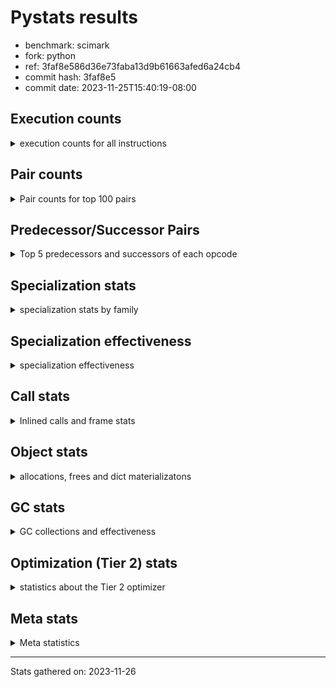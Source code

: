 
# Pystats results

- benchmark: scimark
- fork: python
- ref: 3faf8e586d36e73faba13d9b61663afed6a24cb4
- commit hash: 3faf8e5
- commit date: 2023-11-25T15:40:19-08:00

## Execution counts

<details>
<summary> execution counts for all instructions </summary>

|Name | Count | Self | Cumulative | Miss ratio | 
|---|---:|---:|---:|---:|
| LOAD_FAST | 855,564,320 | 19.4% | 19.4% |  |
| POP_JUMP_IF_FALSE | 325,267,860 | 7.4% | 26.8% |  |
| LOAD_ATTR_INSTANCE_VALUE | 303,372,020 | 6.9% | 33.7% |  |
| LOAD_FAST_LOAD_FAST | 270,397,020 | 6.1% | 39.8% |  |
| COMPARE_OP_INT | 212,252,720 | 4.8% | 44.6% |  |
| LOAD_CONST | 189,274,080 | 4.3% | 48.9% |  |
| RESUME_CHECK | 178,720,520 | 4.1% | 53.0% |  |
| RETURN_VALUE | 175,916,060 | 4.0% | 57.0% |  |
| LOAD_GLOBAL_BUILTIN | 172,962,960 | 3.9% | 60.9% |  |
| SWAP | 145,868,240 | 3.3% | 64.2% |  |
| COPY | 145,859,920 | 3.3% | 67.5% |  |
| BINARY_SUBSCR | 129,069,360 | 2.9% | 70.4% |  |
| BINARY_SUBSCR_GETITEM | 118,050,820 | 2.7% | 73.1% |  |
| JUMP_FORWARD | 94,194,080 | 2.1% | 75.2% |  |
| TO_BOOL_BOOL | 92,206,580 | 2.1% | 77.3% |  |
| CALL_ISINSTANCE | 80,450,280 | 1.8% | 79.2% |  |
| BINARY_SUBSCR_LIST_INT | 80,435,080 | 1.8% | 81.0% |  |
| BINARY_OP_ADD_INT | 74,440,440 | 1.7% | 82.7% |  |
| ENTER_EXECUTOR | 71,207,300 | 1.6% | 84.3% |  |
| BINARY_OP_MULTIPLY_FLOAT | 67,236,180 | 1.5% | 85.8% |  |
| STORE_FAST | 64,841,980 | 1.5% | 87.3% |  |
| STORE_SUBSCR | 56,379,540 | 1.3% | 88.6% |  |
| STORE_FAST_STORE_FAST | 52,148,800 | 1.2% | 89.8% |  |
| CALL_PY_EXACT_ARGS | 51,370,060 | 1.2% | 90.9% |  |
| LOAD_ATTR_METHOD_WITH_VALUES | 51,348,620 | 1.2% | 92.1% |  |
| UNPACK_SEQUENCE_TWO_TUPLE | 46,899,520 | 1.1% | 93.1% |  |
| BINARY_OP_MULTIPLY_INT | 46,504,780 | 1.1% | 94.2% |  |
| BINARY_OP_SUBTRACT_FLOAT | 39,652,160 | 0.9% | 95.1% |  |
| BUILD_TUPLE | 39,217,740 | 0.9% | 96.0% |  |
| BINARY_OP_ADD_FLOAT | 37,464,320 | 0.8% | 96.8% |  |
| BINARY_OP_SUBTRACT_INT | 29,943,460 | 0.7% | 97.5% |  |
| STORE_ATTR_INSTANCE_VALUE | 23,151,560 | 0.5% | 98.0% |  |
| LOAD_ATTR_NONDESCRIPTOR_WITH_VALUES | 15,873,980 | 0.4% | 98.4% | 0.1% |
| CALL_BUILTIN_CLASS | 12,053,000 | 0.3% | 98.7% |  |
| FOR_ITER_RANGE | 10,431,140 | 0.2% | 98.9% |  |
| RETURN_CONST | 8,523,520 | 0.2% | 99.1% |  |
| INTERPRETER_EXIT | 8,499,020 | 0.2% | 99.3% |  |
| POP_JUMP_IF_TRUE | 7,398,720 | 0.2% | 99.5% |  |
| COMPARE_OP_FLOAT | 6,811,380 | 0.2% | 99.6% |  |
| BINARY_OP | 5,330,260 | 0.1% | 99.7% |  |
| COMPARE_OP | 5,260,140 | 0.1% | 99.9% |  |
| BINARY_SUBSCR_TUPLE_INT | 1,599,960 | 0.0% | 99.9% |  |
| POP_TOP | 825,120 | 0.0% | 99.9% |  |
| JUMP_BACKWARD | 811,620 | 0.0% | 99.9% |  |
| FOR_ITER_GEN | 800,060 | 0.0% | 100.0% |  |
| YIELD_VALUE | 800,000 | 0.0% | 100.0% |  |
| CALL_BUILTIN_O | 420,740 | 0.0% | 100.0% |  |
| GET_ITER | 285,140 | 0.0% | 100.0% |  |
| LIST_APPEND | 108,940 | 0.0% | 100.0% |  |
| EXTENDED_ARG | 80,000 | 0.0% | 100.0% |  |
| LOAD_GLOBAL_MODULE | 48,720 | 0.0% | 100.0% |  |
| LOAD_ATTR_MODULE | 25,800 | 0.0% | 100.0% |  |
| CALL | 22,620 | 0.0% | 100.0% |  |
| PUSH_NULL | 18,720 | 0.0% | 100.0% |  |
| STORE_SUBSCR_LIST_INT | 15,180 | 0.0% | 100.0% |  |
| LOAD_GLOBAL | 3,960 | 0.0% | 100.0% |  |
| LOAD_ATTR | 3,920 | 0.0% | 100.0% |  |
| BUILD_LIST | 1,920 | 0.0% | 100.0% |  |
| FOR_ITER | 1,740 | 0.0% | 100.0% |  |
| STORE_ATTR | 1,440 | 0.0% | 100.0% |  |
| LOAD_DEREF | 1,200 | 0.0% | 100.0% |  |
| RESUME | 840 | 0.0% | 100.0% |  |
| CALL_FUNCTION_EX | 800 | 0.0% | 100.0% |  |
| STORE_SLICE | 480 | 0.0% | 100.0% |  |
| NOP | 400 | 0.0% | 100.0% |  |
| CALL_INTRINSIC_1 | 400 | 0.0% | 100.0% |  |
| COPY_FREE_VARS | 400 | 0.0% | 100.0% |  |
| LIST_EXTEND | 400 | 0.0% | 100.0% |  |
| STORE_FAST_LOAD_FAST | 400 | 0.0% | 100.0% |  |
| LOAD_FAST_AND_CLEAR | 240 | 0.0% | 100.0% |  |
| POP_JUMP_IF_NONE | 240 | 0.0% | 100.0% |  |
| TO_BOOL | 200 | 0.0% | 100.0% |  |
| EXIT_INIT_CHECK | 180 | 0.0% | 100.0% |  |
| CALL_ALLOC_AND_ENTER_INIT | 180 | 0.0% | 100.0% |  |
| UNPACK_SEQUENCE | 160 | 0.0% | 100.0% |  |
| BINARY_SLICE | 80 | 0.0% | 100.0% |  |
| END_FOR | 80 | 0.0% | 100.0% |  |
| RETURN_GENERATOR | 80 | 0.0% | 100.0% |  |


</details>

## Pair counts

<details>
<summary> Pair counts for top 100 pairs </summary>

|Pair | Count | Self | Cumulative | 
|---|---:|---:|---:|
| LOAD_FAST LOAD_ATTR_INSTANCE_VALUE | 237,758,120 | 5.4% | 5.4% |
| COMPARE_OP_INT POP_JUMP_IF_FALSE | 212,236,760 | 4.8% | 10.2% |
| POP_JUMP_IF_FALSE LOAD_FAST | 204,764,240 | 4.6% | 14.9% |
| LOAD_ATTR_INSTANCE_VALUE LOAD_FAST | 148,067,520 | 3.4% | 18.2% |
| BINARY_SUBSCR_GETITEM RESUME_CHECK | 118,050,820 | 2.7% | 20.9% |
| LOAD_CONST LOAD_FAST | 100,304,360 | 2.3% | 23.2% |
| LOAD_GLOBAL_BUILTIN LOAD_FAST | 92,341,100 | 2.1% | 25.3% |
| TO_BOOL_BOOL POP_JUMP_IF_FALSE | 92,206,580 | 2.1% | 27.4% |
| LOAD_FAST SWAP | 92,198,400 | 2.1% | 29.4% |
| POP_JUMP_IF_FALSE JUMP_FORWARD | 92,198,400 | 2.1% | 31.5% |
| SWAP COPY | 92,198,400 | 2.1% | 33.6% |
| COPY COMPARE_OP_INT | 92,198,320 | 2.1% | 35.7% |
| LOAD_ATTR_INSTANCE_VALUE COMPARE_OP_INT | 92,198,320 | 2.1% | 37.8% |
| RESUME_CHECK LOAD_GLOBAL_BUILTIN | 80,450,480 | 1.8% | 39.6% |
| LOAD_FAST LOAD_GLOBAL_BUILTIN | 80,450,240 | 1.8% | 41.5% |
| LOAD_GLOBAL_BUILTIN CALL_ISINSTANCE | 80,450,240 | 1.8% | 43.3% |
| CALL_ISINSTANCE TO_BOOL_BOOL | 80,450,240 | 1.8% | 45.1% |
| BINARY_SUBSCR_LIST_INT RETURN_VALUE | 79,635,100 | 1.8% | 46.9% |
| LOAD_FAST BINARY_SUBSCR_LIST_INT | 79,635,080 | 1.8% | 48.7% |
| RETURN_VALUE LOAD_FAST | 79,619,760 | 1.8% | 50.5% |
| LOAD_FAST_LOAD_FAST LOAD_ATTR_INSTANCE_VALUE | 65,613,220 | 1.5% | 52.0% |
| LOAD_FAST LOAD_CONST | 64,831,200 | 1.5% | 53.5% |
| BINARY_SUBSCR LOAD_FAST_LOAD_FAST | 57,787,520 | 1.3% | 54.8% |
| LOAD_FAST BINARY_SUBSCR | 52,955,960 | 1.2% | 56.0% |
| LOAD_FAST_LOAD_FAST BINARY_SUBSCR_GETITEM | 52,592,480 | 1.2% | 57.2% |
| CALL_PY_EXACT_ARGS RESUME_CHECK | 51,370,000 | 1.2% | 58.4% |
| RESUME_CHECK LOAD_FAST | 51,364,920 | 1.2% | 59.5% |
| LOAD_FAST LOAD_ATTR_METHOD_WITH_VALUES | 51,347,960 | 1.2% | 60.7% |
| JUMP_FORWARD LOAD_FAST_LOAD_FAST | 48,094,880 | 1.1% | 61.8% |
| UNPACK_SEQUENCE_TWO_TUPLE STORE_FAST_STORE_FAST | 46,899,520 | 1.1% | 62.9% |
| LOAD_FAST BINARY_OP_ADD_INT | 46,393,460 | 1.1% | 63.9% |
| LOAD_FAST_LOAD_FAST CALL_PY_EXACT_ARGS | 46,111,440 | 1.0% | 64.9% |
| RESUME_CHECK LOAD_CONST | 46,103,620 | 1.0% | 66.0% |
| JUMP_FORWARD LOAD_CONST | 46,099,200 | 1.0% | 67.0% |
| BINARY_OP_ADD_INT RETURN_VALUE | 46,099,180 | 1.0% | 68.1% |
| BINARY_OP_MULTIPLY_INT LOAD_FAST | 46,099,180 | 1.0% | 69.1% |
| LOAD_ATTR_INSTANCE_VALUE BINARY_OP_MULTIPLY_INT | 46,099,160 | 1.0% | 70.2% |
| LOAD_ATTR_METHOD_WITH_VALUES LOAD_FAST_LOAD_FAST | 46,099,160 | 1.0% | 71.2% |
| LOAD_FAST UNPACK_SEQUENCE_TWO_TUPLE | 46,099,120 | 1.0% | 72.3% |
| STORE_FAST_STORE_FAST LOAD_FAST | 39,216,000 | 0.9% | 73.2% |
| STORE_FAST LOAD_FAST_LOAD_FAST | 39,001,980 | 0.9% | 74.0% |
| BINARY_SUBSCR RETURN_VALUE | 38,416,020 | 0.9% | 74.9% |
| RETURN_VALUE BINARY_SUBSCR | 38,416,000 | 0.9% | 75.8% |
| STORE_SUBSCR ENTER_EXECUTOR | 35,789,800 | 0.8% | 76.6% |
| ENTER_EXECUTOR BINARY_SUBSCR_GETITEM | 34,724,420 | 0.8% | 77.4% |
| LOAD_FAST BUILD_TUPLE | 31,532,800 | 0.7% | 78.1% |
| BUILD_TUPLE BINARY_SUBSCR_GETITEM | 30,733,620 | 0.7% | 78.8% |
| LOAD_CONST BINARY_OP_SUBTRACT_INT | 28,862,740 | 0.7% | 79.5% |
| COPY BINARY_SUBSCR | 26,830,760 | 0.6% | 80.1% |
| COPY COPY | 26,830,760 | 0.6% | 80.7% |
| SWAP STORE_SUBSCR | 26,830,760 | 0.6% | 81.3% |
| SWAP SWAP | 26,830,760 | 0.6% | 81.9% |
| LOAD_FAST COPY | 26,664,000 | 0.6% | 82.5% |
| BINARY_OP_MULTIPLY_FLOAT BINARY_OP_SUBTRACT_FLOAT | 26,557,160 | 0.6% | 83.1% |
| BINARY_SUBSCR BINARY_OP_MULTIPLY_FLOAT | 26,268,940 | 0.6% | 83.7% |
| BINARY_OP_SUBTRACT_FLOAT SWAP | 26,267,980 | 0.6% | 84.3% |
| LOAD_FAST_LOAD_FAST LOAD_FAST | 25,360,740 | 0.6% | 84.9% |
| POP_JUMP_IF_FALSE LOAD_FAST_LOAD_FAST | 24,079,740 | 0.5% | 85.4% |
| LOAD_FAST_LOAD_FAST STORE_ATTR_INSTANCE_VALUE | 23,149,840 | 0.5% | 85.9% |
| STORE_ATTR_INSTANCE_VALUE LOAD_FAST | 23,149,720 | 0.5% | 86.5% |
| BINARY_OP_ADD_FLOAT LOAD_FAST_LOAD_FAST | 23,125,800 | 0.5% | 87.0% |
| RETURN_VALUE BINARY_OP_ADD_FLOAT | 23,049,480 | 0.5% | 87.5% |
| LOAD_CONST COMPARE_OP_INT | 22,421,740 | 0.5% | 88.0% |
| BINARY_OP_SUBTRACT_INT STORE_FAST | 22,242,280 | 0.5% | 88.5% |
| LOAD_CONST BINARY_OP_ADD_INT | 21,101,340 | 0.5% | 89.0% |
| LOAD_FAST_LOAD_FAST LOAD_CONST | 15,714,140 | 0.4% | 89.4% |
| ENTER_EXECUTOR POP_JUMP_IF_FALSE | 15,558,800 | 0.4% | 89.7% |
| BINARY_OP_MULTIPLY_FLOAT BINARY_OP_ADD_FLOAT | 14,244,280 | 0.3% | 90.0% |
| LOAD_FAST_LOAD_FAST BINARY_OP_MULTIPLY_FLOAT | 12,975,200 | 0.3% | 90.3% |
| BINARY_OP_ADD_INT STORE_FAST | 12,312,480 | 0.3% | 90.6% |
| LOAD_FAST STORE_SUBSCR | 12,308,340 | 0.3% | 90.9% |
| STORE_FAST ENTER_EXECUTOR | 12,251,900 | 0.3% | 91.2% |
| LOAD_FAST CALL_BUILTIN_CLASS | 11,969,580 | 0.3% | 91.4% |
| CALL_BUILTIN_CLASS BINARY_OP_MULTIPLY_FLOAT | 11,764,520 | 0.3% | 91.7% |
| LOAD_FAST LOAD_ATTR_NONDESCRIPTOR_WITH_VALUES | 11,760,440 | 0.3% | 92.0% |
| BINARY_OP_MULTIPLY_FLOAT RETURN_VALUE | 11,756,360 | 0.3% | 92.2% |
| LOAD_ATTR_INSTANCE_VALUE TO_BOOL_BOOL | 11,756,240 | 0.3% | 92.5% |
| LOAD_ATTR_NONDESCRIPTOR_WITH_VALUES LOAD_GLOBAL_BUILTIN | 11,756,240 | 0.3% | 92.8% |
| STORE_FAST LOAD_FAST | 11,224,940 | 0.3% | 93.0% |
| STORE_SUBSCR LOAD_FAST | 11,016,300 | 0.2% | 93.3% |
| RETURN_VALUE STORE_FAST | 10,871,780 | 0.2% | 93.5% |
| LOAD_FAST_LOAD_FAST BINARY_SUBSCR | 10,664,860 | 0.2% | 93.8% |
| ENTER_EXECUTOR FOR_ITER_RANGE | 10,137,100 | 0.2% | 94.0% |
| ENTER_EXECUTOR ENTER_EXECUTOR | 9,389,920 | 0.2% | 94.2% |
| FOR_ITER_RANGE ENTER_EXECUTOR | 8,673,680 | 0.2% | 94.4% |
| CACHE RESUME_CHECK | 8,498,820 | 0.2% | 94.6% |
| RETURN_CONST INTERPRETER_EXIT | 8,498,700 | 0.2% | 94.8% |
| RETURN_VALUE LOAD_FAST_LOAD_FAST | 8,490,760 | 0.2% | 95.0% |
| STORE_SUBSCR RETURN_CONST | 8,483,220 | 0.2% | 95.2% |
| BUILD_TUPLE STORE_SUBSCR | 8,483,200 | 0.2% | 95.4% |
| BINARY_OP_SUBTRACT_FLOAT LOAD_FAST_LOAD_FAST | 7,917,780 | 0.2% | 95.5% |
| LOAD_FAST BINARY_OP_SUBTRACT_FLOAT | 7,845,640 | 0.2% | 95.7% |
| BINARY_OP_ADD_INT LOAD_FAST | 7,787,740 | 0.2% | 95.9% |
| BINARY_OP_MULTIPLY_FLOAT LOAD_CONST | 7,691,480 | 0.2% | 96.1% |
| STORE_FAST_STORE_FAST LOAD_FAST_LOAD_FAST | 7,683,600 | 0.2% | 96.2% |
| RETURN_VALUE STORE_SUBSCR | 7,683,200 | 0.2% | 96.4% |
| BINARY_OP_ADD_INT BUILD_TUPLE | 7,683,180 | 0.2% | 96.6% |
| BINARY_OP_SUBTRACT_INT LOAD_FAST | 7,683,180 | 0.2% | 96.8% |
| RETURN_VALUE BINARY_OP_MULTIPLY_FLOAT | 7,683,160 | 0.2% | 96.9% |
| BINARY_OP_ADD_FLOAT BINARY_OP_MULTIPLY_FLOAT | 7,683,160 | 0.2% | 97.1% |


</details>

## Predecessor/Successor Pairs

<details>
<summary> Top 5 predecessors and successors of each opcode </summary>

### BINARY_SLICE

<details>
<summary> Successors and predecessors for BINARY_SLICE </summary>

|Predecessors | Count | Percentage | 
|---|---:|---:|
| LOAD_CONST | 80 | 100.0% |

|Successors | Count | Percentage | 
|---|---:|---:|
| LOAD_FAST | 80 | 100.0% |


</details>

### STORE_SLICE

<details>
<summary> Successors and predecessors for STORE_SLICE </summary>

|Predecessors | Count | Percentage | 
|---|---:|---:|
| LOAD_CONST | 480 | 100.0% |

|Successors | Count | Percentage | 
|---|---:|---:|
| JUMP_BACKWARD | 340 | 70.8% |
| LOAD_FAST | 80 | 16.7% |
| ENTER_EXECUTOR | 60 | 12.5% |


</details>

### CACHE

<details>
<summary> Successors and predecessors for CACHE </summary>

|Successors | Count | Percentage | 
|---|---:|---:|
| RESUME_CHECK | 8,498,820 | 100.0% |
| RESUME | 180 | 0.0% |
| POP_TOP | 20 | 0.0% |


</details>

### BINARY_SUBSCR

<details>
<summary> Successors and predecessors for BINARY_SUBSCR </summary>

|Predecessors | Count | Percentage | 
|---|---:|---:|
| LOAD_FAST | 52,955,960 | 41.0% |
| RETURN_VALUE | 38,416,000 | 29.8% |
| COPY | 26,830,760 | 20.8% |
| LOAD_FAST_LOAD_FAST | 10,664,860 | 8.3% |
| BINARY_OP_ADD_INT | 163,640 | 0.1% |

|Successors | Count | Percentage | 
|---|---:|---:|
| LOAD_FAST_LOAD_FAST | 57,787,520 | 44.8% |
| RETURN_VALUE | 38,416,020 | 29.8% |
| BINARY_OP_MULTIPLY_FLOAT | 26,268,940 | 20.4% |
| BINARY_OP_SUBTRACT_FLOAT | 5,249,000 | 4.1% |
| LOAD_FAST | 725,380 | 0.6% |


</details>

### EXIT_INIT_CHECK

<details>
<summary> Successors and predecessors for EXIT_INIT_CHECK </summary>

|Predecessors | Count | Percentage | 
|---|---:|---:|
| RETURN_CONST | 180 | 100.0% |

|Successors | Count | Percentage | 
|---|---:|---:|
| RETURN_VALUE | 180 | 100.0% |


</details>

### GET_ITER

<details>
<summary> Successors and predecessors for GET_ITER </summary>

|Predecessors | Count | Percentage | 
|---|---:|---:|
| CALL_BUILTIN_CLASS | 284,060 | 99.6% |
| CALL | 600 | 0.2% |
| LOAD_FAST | 400 | 0.1% |
| RETURN_GENERATOR | 80 | 0.0% |

|Successors | Count | Percentage | 
|---|---:|---:|
| FOR_ITER_RANGE | 284,140 | 99.6% |
| FOR_ITER | 700 | 0.2% |
| LOAD_FAST_AND_CLEAR | 240 | 0.1% |
| FOR_ITER_GEN | 60 | 0.0% |


</details>

### INTERPRETER_EXIT

<details>
<summary> Successors and predecessors for INTERPRETER_EXIT </summary>

|Predecessors | Count | Percentage | 
|---|---:|---:|
| RETURN_CONST | 8,498,700 | 100.0% |
| RETURN_VALUE | 300 | 0.0% |
| YIELD_VALUE | 20 | 0.0% |


</details>

### NOP

<details>
<summary> Successors and predecessors for NOP </summary>

|Predecessors | Count | Percentage | 
|---|---:|---:|
| POP_TOP | 400 | 100.0% |

|Successors | Count | Percentage | 
|---|---:|---:|
| LOAD_DEREF | 400 | 100.0% |


</details>

### POP_TOP

<details>
<summary> Successors and predecessors for POP_TOP </summary>

|Predecessors | Count | Percentage | 
|---|---:|---:|
| RESUME_CHECK | 799,980 | 97.0% |
| RETURN_CONST | 24,560 | 3.0% |
| CALL | 400 | 0.0% |
| RETURN_VALUE | 80 | 0.0% |
| FOR_ITER_GEN | 60 | 0.0% |

|Successors | Count | Percentage | 
|---|---:|---:|
| ENTER_EXECUTOR | 803,320 | 97.4% |
| LOAD_CONST | 12,240 | 1.5% |
| RETURN_CONST | 4,080 | 0.5% |
| LOAD_GLOBAL_MODULE | 4,000 | 0.5% |
| JUMP_BACKWARD | 920 | 0.1% |


</details>

### PUSH_NULL

<details>
<summary> Successors and predecessors for PUSH_NULL </summary>

|Predecessors | Count | Percentage | 
|---|---:|---:|
| LOAD_ATTR_MODULE | 17,500 | 93.5% |
| LOAD_DEREF | 800 | 4.3% |
| LOAD_ATTR | 340 | 1.8% |
| LOAD_FAST | 80 | 0.4% |

|Successors | Count | Percentage | 
|---|---:|---:|
| LOAD_FAST | 17,440 | 93.2% |
| CALL | 1,200 | 6.4% |
| LOAD_FAST_LOAD_FAST | 80 | 0.4% |


</details>

### RETURN_VALUE

<details>
<summary> Successors and predecessors for RETURN_VALUE </summary>

|Predecessors | Count | Percentage | 
|---|---:|---:|
| BINARY_SUBSCR_LIST_INT | 79,635,100 | 45.3% |
| BINARY_OP_ADD_INT | 46,099,180 | 26.2% |
| BINARY_SUBSCR | 38,416,020 | 21.8% |
| BINARY_OP_MULTIPLY_FLOAT | 11,756,360 | 6.7% |
| LOAD_FAST | 8,160 | 0.0% |

|Successors | Count | Percentage | 
|---|---:|---:|
| LOAD_FAST | 79,619,760 | 45.3% |
| BINARY_SUBSCR | 38,416,000 | 21.8% |
| BINARY_OP_ADD_FLOAT | 23,049,480 | 13.1% |
| STORE_FAST | 10,871,780 | 6.2% |
| LOAD_FAST_LOAD_FAST | 8,490,760 | 4.8% |


</details>

### STORE_SUBSCR

<details>
<summary> Successors and predecessors for STORE_SUBSCR </summary>

|Predecessors | Count | Percentage | 
|---|---:|---:|
| SWAP | 26,830,760 | 47.6% |
| LOAD_FAST | 12,308,340 | 21.8% |
| BUILD_TUPLE | 8,483,200 | 15.0% |
| RETURN_VALUE | 7,683,200 | 13.6% |
| BINARY_SUBSCR_TUPLE_INT | 799,980 | 1.4% |

|Successors | Count | Percentage | 
|---|---:|---:|
| ENTER_EXECUTOR | 35,789,800 | 63.5% |
| LOAD_FAST | 11,016,300 | 19.5% |
| RETURN_CONST | 8,483,220 | 15.0% |
| JUMP_BACKWARD | 803,740 | 1.4% |
| LOAD_FAST_LOAD_FAST | 268,140 | 0.5% |


</details>

### TO_BOOL

<details>
<summary> Successors and predecessors for TO_BOOL </summary>

|Predecessors | Count | Percentage | 
|---|---:|---:|
| LOAD_ATTR | 60 | 30.0% |
| LOAD_ATTR_INSTANCE_VALUE | 60 | 30.0% |
| CALL | 40 | 20.0% |
| CALL_ISINSTANCE | 40 | 20.0% |

|Successors | Count | Percentage | 
|---|---:|---:|
| POP_JUMP_IF_FALSE | 100 | 50.0% |
| TO_BOOL_BOOL | 100 | 50.0% |


</details>

### BINARY_OP

<details>
<summary> Successors and predecessors for BINARY_OP </summary>

|Predecessors | Count | Percentage | 
|---|---:|---:|
| LOAD_ATTR_NONDESCRIPTOR_WITH_VALUES | 4,109,460 | 77.1% |
| LOAD_CONST | 1,136,360 | 21.3% |
| LOAD_FAST | 38,200 | 0.7% |
| BINARY_OP | 15,400 | 0.3% |
| LOAD_FAST_LOAD_FAST | 9,200 | 0.2% |

|Successors | Count | Percentage | 
|---|---:|---:|
| STORE_FAST | 5,253,560 | 98.6% |
| LIST_APPEND | 16,000 | 0.3% |
| BINARY_OP | 15,400 | 0.3% |
| BINARY_OP_ADD_FLOAT | 8,280 | 0.2% |
| CALL_BUILTIN_O | 8,280 | 0.2% |


</details>

### BUILD_LIST

<details>
<summary> Successors and predecessors for BUILD_LIST </summary>

|Predecessors | Count | Percentage | 
|---|---:|---:|
| LOAD_CONST | 1,280 | 66.7% |
| LOAD_FAST | 400 | 20.8% |
| SWAP | 240 | 12.5% |

|Successors | Count | Percentage | 
|---|---:|---:|
| CALL | 1,280 | 66.7% |
| LOAD_DEREF | 400 | 20.8% |
| SWAP | 240 | 12.5% |


</details>

### CALL

<details>
<summary> Successors and predecessors for CALL </summary>

|Predecessors | Count | Percentage | 
|---|---:|---:|
| ENTER_EXECUTOR | 15,520 | 68.6% |
| LOAD_FAST | 1,680 | 7.4% |
| BUILD_LIST | 1,280 | 5.7% |
| PUSH_NULL | 1,200 | 5.3% |
| CALL | 900 | 4.0% |

|Successors | Count | Percentage | 
|---|---:|---:|
| LOAD_FAST | 16,900 | 74.7% |
| STORE_FAST | 1,240 | 5.5% |
| CALL | 900 | 4.0% |
| CALL_BUILTIN_CLASS | 740 | 3.3% |
| GET_ITER | 600 | 2.7% |


</details>

### CALL_FUNCTION_EX

<details>
<summary> Successors and predecessors for CALL_FUNCTION_EX </summary>

|Predecessors | Count | Percentage | 
|---|---:|---:|
| CALL_INTRINSIC_1 | 400 | 50.0% |
| LOAD_FAST | 400 | 50.0% |

|Successors | Count | Percentage | 
|---|---:|---:|
| COPY_FREE_VARS | 400 | 50.0% |
| RESUME_CHECK | 300 | 37.5% |
| RESUME | 100 | 12.5% |


</details>

### CALL_INTRINSIC_1

<details>
<summary> Successors and predecessors for CALL_INTRINSIC_1 </summary>

|Predecessors | Count | Percentage | 
|---|---:|---:|
| LIST_EXTEND | 400 | 100.0% |

|Successors | Count | Percentage | 
|---|---:|---:|
| CALL_FUNCTION_EX | 400 | 100.0% |


</details>

### COMPARE_OP

<details>
<summary> Successors and predecessors for COMPARE_OP </summary>

|Predecessors | Count | Percentage | 
|---|---:|---:|
| LOAD_CONST | 5,257,640 | 100.0% |
| COMPARE_OP | 1,860 | 0.0% |
| LOAD_FAST_LOAD_FAST | 360 | 0.0% |
| BINARY_OP | 80 | 0.0% |
| COPY | 80 | 0.0% |

|Successors | Count | Percentage | 
|---|---:|---:|
| POP_JUMP_IF_FALSE | 5,257,620 | 100.0% |
| COMPARE_OP | 1,860 | 0.0% |
| COMPARE_OP_INT | 540 | 0.0% |
| POP_JUMP_IF_TRUE | 60 | 0.0% |
| COMPARE_OP_FLOAT | 40 | 0.0% |


</details>

### COPY

<details>
<summary> Successors and predecessors for COPY </summary>

|Predecessors | Count | Percentage | 
|---|---:|---:|
| SWAP | 92,198,400 | 63.2% |
| COPY | 26,830,760 | 18.4% |
| LOAD_FAST | 26,664,000 | 18.3% |
| LOAD_FAST_LOAD_FAST | 85,540 | 0.1% |
| BINARY_OP_ADD_INT | 81,180 | 0.1% |

|Successors | Count | Percentage | 
|---|---:|---:|
| COMPARE_OP_INT | 92,198,320 | 63.2% |
| BINARY_SUBSCR | 26,830,760 | 18.4% |
| COPY | 26,830,760 | 18.4% |
| COMPARE_OP | 80 | 0.0% |


</details>

### COPY_FREE_VARS

<details>
<summary> Successors and predecessors for COPY_FREE_VARS </summary>

|Predecessors | Count | Percentage | 
|---|---:|---:|
| CALL_FUNCTION_EX | 400 | 100.0% |

|Successors | Count | Percentage | 
|---|---:|---:|
| RESUME_CHECK | 300 | 75.0% |
| RESUME | 100 | 25.0% |


</details>

### ENTER_EXECUTOR

<details>
<summary> Successors and predecessors for ENTER_EXECUTOR </summary>

|Predecessors | Count | Percentage | 
|---|---:|---:|
| STORE_SUBSCR | 35,789,800 | 50.3% |
| STORE_FAST | 12,251,900 | 17.2% |
| ENTER_EXECUTOR | 9,389,920 | 13.2% |
| FOR_ITER_RANGE | 8,673,680 | 12.2% |
| POP_JUMP_IF_TRUE | 2,073,880 | 2.9% |

|Successors | Count | Percentage | 
|---|---:|---:|
| BINARY_SUBSCR_GETITEM | 34,724,420 | 48.8% |
| POP_JUMP_IF_FALSE | 15,558,800 | 21.9% |
| FOR_ITER_RANGE | 10,137,100 | 14.2% |
| ENTER_EXECUTOR | 9,389,920 | 13.2% |
| YIELD_VALUE | 799,280 | 1.1% |


</details>

### EXTENDED_ARG

<details>
<summary> Successors and predecessors for EXTENDED_ARG </summary>

|Predecessors | Count | Percentage | 
|---|---:|---:|
| POP_JUMP_IF_FALSE | 72,000 | 90.0% |
| COMPARE_OP_INT | 7,980 | 10.0% |
| COMPARE_OP | 20 | 0.0% |

|Successors | Count | Percentage | 
|---|---:|---:|
| ENTER_EXECUTOR | 71,660 | 89.6% |
| POP_JUMP_IF_FALSE | 8,000 | 10.0% |
| JUMP_BACKWARD | 340 | 0.4% |


</details>

### FOR_ITER

<details>
<summary> Successors and predecessors for FOR_ITER </summary>

|Predecessors | Count | Percentage | 
|---|---:|---:|
| JUMP_BACKWARD | 940 | 54.0% |
| GET_ITER | 700 | 40.2% |
| FOR_ITER | 60 | 3.4% |
| SWAP | 40 | 2.3% |

|Successors | Count | Percentage | 
|---|---:|---:|
| FOR_ITER_RANGE | 620 | 35.6% |
| STORE_FAST | 580 | 33.3% |
| UNPACK_SEQUENCE_TWO_TUPLE | 360 | 20.7% |
| FOR_ITER | 60 | 3.4% |
| UNPACK_SEQUENCE | 60 | 3.4% |


</details>

### JUMP_BACKWARD

<details>
<summary> Successors and predecessors for JUMP_BACKWARD </summary>

|Predecessors | Count | Percentage | 
|---|---:|---:|
| STORE_SUBSCR | 803,740 | 99.0% |
| FOR_ITER_RANGE | 2,800 | 0.3% |
| STORE_FAST | 1,360 | 0.2% |
| POP_TOP | 920 | 0.1% |
| POP_JUMP_IF_TRUE | 760 | 0.1% |

|Successors | Count | Percentage | 
|---|---:|---:|
| FOR_ITER_GEN | 799,980 | 98.6% |
| FOR_ITER_RANGE | 9,080 | 1.1% |
| FOR_ITER | 940 | 0.1% |
| ENTER_EXECUTOR | 660 | 0.1% |
| LOAD_CONST | 320 | 0.0% |


</details>

### JUMP_FORWARD

<details>
<summary> Successors and predecessors for JUMP_FORWARD </summary>

|Predecessors | Count | Percentage | 
|---|---:|---:|
| POP_JUMP_IF_FALSE | 92,198,400 | 97.9% |
| STORE_FAST | 1,995,680 | 2.1% |

|Successors | Count | Percentage | 
|---|---:|---:|
| LOAD_FAST_LOAD_FAST | 48,094,880 | 51.1% |
| LOAD_CONST | 46,099,200 | 48.9% |


</details>

### LIST_APPEND

<details>
<summary> Successors and predecessors for LIST_APPEND </summary>

|Predecessors | Count | Percentage | 
|---|---:|---:|
| RETURN_VALUE | 92,940 | 85.3% |
| BINARY_OP | 16,000 | 14.7% |

|Successors | Count | Percentage | 
|---|---:|---:|
| ENTER_EXECUTOR | 108,260 | 99.4% |
| JUMP_BACKWARD | 680 | 0.6% |


</details>

### LIST_EXTEND

<details>
<summary> Successors and predecessors for LIST_EXTEND </summary>

|Predecessors | Count | Percentage | 
|---|---:|---:|
| LOAD_DEREF | 400 | 100.0% |

|Successors | Count | Percentage | 
|---|---:|---:|
| CALL_INTRINSIC_1 | 400 | 100.0% |


</details>

### LOAD_ATTR

<details>
<summary> Successors and predecessors for LOAD_ATTR </summary>

|Predecessors | Count | Percentage | 
|---|---:|---:|
| LOAD_FAST | 2,000 | 51.0% |
| LOAD_FAST_LOAD_FAST | 1,120 | 28.6% |
| LOAD_GLOBAL | 360 | 9.2% |
| LOAD_GLOBAL_MODULE | 360 | 9.2% |
| STORE_FAST_LOAD_FAST | 40 | 1.0% |

|Successors | Count | Percentage | 
|---|---:|---:|
| LOAD_ATTR_INSTANCE_VALUE | 680 | 17.3% |
| LOAD_ATTR_NONDESCRIPTOR_WITH_VALUES | 660 | 16.8% |
| LOAD_FAST | 540 | 13.8% |
| BINARY_OP | 460 | 11.7% |
| LOAD_ATTR_MODULE | 360 | 9.2% |


</details>

### LOAD_CONST

<details>
<summary> Successors and predecessors for LOAD_CONST </summary>

|Predecessors | Count | Percentage | 
|---|---:|---:|
| LOAD_FAST | 64,831,200 | 34.3% |
| RESUME_CHECK | 46,103,620 | 24.4% |
| JUMP_FORWARD | 46,099,200 | 24.4% |
| LOAD_FAST_LOAD_FAST | 15,714,140 | 8.3% |
| BINARY_OP_MULTIPLY_FLOAT | 7,691,480 | 4.1% |

|Successors | Count | Percentage | 
|---|---:|---:|
| LOAD_FAST | 100,304,360 | 53.0% |
| BINARY_OP_SUBTRACT_INT | 28,862,740 | 15.2% |
| COMPARE_OP_INT | 22,421,740 | 11.8% |
| BINARY_OP_ADD_INT | 21,101,340 | 11.1% |
| COMPARE_OP_FLOAT | 6,415,380 | 3.4% |


</details>

### LOAD_DEREF

<details>
<summary> Successors and predecessors for LOAD_DEREF </summary>

|Predecessors | Count | Percentage | 
|---|---:|---:|
| NOP | 400 | 33.3% |
| BUILD_LIST | 400 | 33.3% |
| RESUME_CHECK | 300 | 25.0% |
| RESUME | 100 | 8.3% |

|Successors | Count | Percentage | 
|---|---:|---:|
| PUSH_NULL | 800 | 66.7% |
| LIST_EXTEND | 400 | 33.3% |


</details>

### LOAD_FAST

<details>
<summary> Successors and predecessors for LOAD_FAST </summary>

|Predecessors | Count | Percentage | 
|---|---:|---:|
| POP_JUMP_IF_FALSE | 204,764,240 | 23.9% |
| LOAD_ATTR_INSTANCE_VALUE | 148,067,520 | 17.3% |
| LOAD_CONST | 100,304,360 | 11.7% |
| LOAD_GLOBAL_BUILTIN | 92,341,100 | 10.8% |
| RETURN_VALUE | 79,619,760 | 9.3% |

|Successors | Count | Percentage | 
|---|---:|---:|
| LOAD_ATTR_INSTANCE_VALUE | 237,758,120 | 27.8% |
| SWAP | 92,198,400 | 10.8% |
| LOAD_GLOBAL_BUILTIN | 80,450,240 | 9.4% |
| BINARY_SUBSCR_LIST_INT | 79,635,080 | 9.3% |
| LOAD_CONST | 64,831,200 | 7.6% |


</details>

### LOAD_FAST_AND_CLEAR

<details>
<summary> Successors and predecessors for LOAD_FAST_AND_CLEAR </summary>

|Predecessors | Count | Percentage | 
|---|---:|---:|
| GET_ITER | 240 | 100.0% |

|Successors | Count | Percentage | 
|---|---:|---:|
| SWAP | 240 | 100.0% |


</details>

### LOAD_FAST_LOAD_FAST

<details>
<summary> Successors and predecessors for LOAD_FAST_LOAD_FAST </summary>

|Predecessors | Count | Percentage | 
|---|---:|---:|
| BINARY_SUBSCR | 57,787,520 | 21.4% |
| JUMP_FORWARD | 48,094,880 | 17.8% |
| LOAD_ATTR_METHOD_WITH_VALUES | 46,099,160 | 17.0% |
| STORE_FAST | 39,001,980 | 14.4% |
| POP_JUMP_IF_FALSE | 24,079,740 | 8.9% |

|Successors | Count | Percentage | 
|---|---:|---:|
| LOAD_ATTR_INSTANCE_VALUE | 65,613,220 | 24.3% |
| BINARY_SUBSCR_GETITEM | 52,592,480 | 19.5% |
| CALL_PY_EXACT_ARGS | 46,111,440 | 17.1% |
| LOAD_FAST | 25,360,740 | 9.4% |
| STORE_ATTR_INSTANCE_VALUE | 23,149,840 | 8.6% |


</details>

### LOAD_GLOBAL

<details>
<summary> Successors and predecessors for LOAD_GLOBAL </summary>

|Predecessors | Count | Percentage | 
|---|---:|---:|
| STORE_FAST | 1,880 | 47.5% |
| FOR_ITER_RANGE | 320 | 8.1% |
| RESUME | 280 | 7.1% |
| RESUME_CHECK | 280 | 7.1% |
| RETURN_VALUE | 200 | 5.1% |

|Successors | Count | Percentage | 
|---|---:|---:|
| LOAD_GLOBAL_BUILTIN | 1,020 | 25.8% |
| LOAD_GLOBAL_MODULE | 960 | 24.2% |
| LOAD_FAST | 740 | 18.7% |
| LOAD_CONST | 500 | 12.6% |
| LOAD_ATTR | 360 | 9.1% |


</details>

### POP_JUMP_IF_FALSE

<details>
<summary> Successors and predecessors for POP_JUMP_IF_FALSE </summary>

|Predecessors | Count | Percentage | 
|---|---:|---:|
| COMPARE_OP_INT | 212,236,760 | 65.2% |
| TO_BOOL_BOOL | 92,206,580 | 28.3% |
| ENTER_EXECUTOR | 15,558,800 | 4.8% |
| COMPARE_OP | 5,257,620 | 1.6% |
| EXTENDED_ARG | 8,000 | 0.0% |

|Successors | Count | Percentage | 
|---|---:|---:|
| LOAD_FAST | 204,764,240 | 63.0% |
| JUMP_FORWARD | 92,198,400 | 28.3% |
| LOAD_FAST_LOAD_FAST | 24,079,740 | 7.4% |
| ENTER_EXECUTOR | 2,044,160 | 0.6% |
| LOAD_CONST | 2,012,240 | 0.6% |


</details>

### POP_JUMP_IF_NONE

<details>
<summary> Successors and predecessors for POP_JUMP_IF_NONE </summary>

|Predecessors | Count | Percentage | 
|---|---:|---:|
| LOAD_FAST | 240 | 100.0% |

|Successors | Count | Percentage | 
|---|---:|---:|
| RETURN_CONST | 240 | 100.0% |


</details>

### POP_JUMP_IF_TRUE

<details>
<summary> Successors and predecessors for POP_JUMP_IF_TRUE </summary>

|Predecessors | Count | Percentage | 
|---|---:|---:|
| COMPARE_OP_FLOAT | 6,811,380 | 92.1% |
| ENTER_EXECUTOR | 579,300 | 7.8% |
| COMPARE_OP_INT | 7,980 | 0.1% |
| COMPARE_OP | 60 | 0.0% |

|Successors | Count | Percentage | 
|---|---:|---:|
| LOAD_FAST | 5,316,160 | 71.9% |
| ENTER_EXECUTOR | 2,073,880 | 28.0% |
| LOAD_GLOBAL_BUILTIN | 7,880 | 0.1% |
| JUMP_BACKWARD | 760 | 0.0% |
| LOAD_GLOBAL | 40 | 0.0% |


</details>

### RETURN_CONST

<details>
<summary> Successors and predecessors for RETURN_CONST </summary>

|Predecessors | Count | Percentage | 
|---|---:|---:|
| STORE_SUBSCR | 8,483,220 | 99.5% |
| STORE_SUBSCR_LIST_INT | 15,180 | 0.2% |
| FOR_ITER_RANGE | 12,240 | 0.1% |
| POP_JUMP_IF_FALSE | 8,000 | 0.1% |
| POP_TOP | 4,080 | 0.0% |

|Successors | Count | Percentage | 
|---|---:|---:|
| INTERPRETER_EXIT | 8,498,700 | 99.7% |
| POP_TOP | 24,560 | 0.3% |
| EXIT_INIT_CHECK | 180 | 0.0% |
| END_FOR | 80 | 0.0% |


</details>

### STORE_ATTR

<details>
<summary> Successors and predecessors for STORE_ATTR </summary>

|Predecessors | Count | Percentage | 
|---|---:|---:|
| LOAD_FAST | 920 | 63.9% |
| LOAD_FAST_LOAD_FAST | 520 | 36.1% |

|Successors | Count | Percentage | 
|---|---:|---:|
| STORE_ATTR_INSTANCE_VALUE | 720 | 50.0% |
| LOAD_CONST | 240 | 16.7% |
| LOAD_FAST | 160 | 11.1% |
| LOAD_GLOBAL | 160 | 11.1% |
| RETURN_CONST | 120 | 8.3% |


</details>

### STORE_FAST

<details>
<summary> Successors and predecessors for STORE_FAST </summary>

|Predecessors | Count | Percentage | 
|---|---:|---:|
| BINARY_OP_SUBTRACT_INT | 22,242,280 | 34.3% |
| BINARY_OP_ADD_INT | 12,312,480 | 19.0% |
| RETURN_VALUE | 10,871,780 | 16.8% |
| BINARY_OP_SUBTRACT_FLOAT | 5,466,100 | 8.4% |
| BINARY_OP | 5,253,560 | 8.1% |

|Successors | Count | Percentage | 
|---|---:|---:|
| LOAD_FAST_LOAD_FAST | 39,001,980 | 60.1% |
| ENTER_EXECUTOR | 12,251,900 | 18.9% |
| LOAD_FAST | 11,224,940 | 17.3% |
| JUMP_FORWARD | 1,995,680 | 3.1% |
| LOAD_CONST | 213,700 | 0.3% |


</details>

### STORE_FAST_LOAD_FAST

<details>
<summary> Successors and predecessors for STORE_FAST_LOAD_FAST </summary>

|Predecessors | Count | Percentage | 
|---|---:|---:|
| FOR_ITER_RANGE | 380 | 95.0% |
| FOR_ITER | 20 | 5.0% |

|Successors | Count | Percentage | 
|---|---:|---:|
| LOAD_ATTR_METHOD_WITH_VALUES | 360 | 90.0% |
| LOAD_ATTR | 40 | 10.0% |


</details>

### STORE_FAST_STORE_FAST

<details>
<summary> Successors and predecessors for STORE_FAST_STORE_FAST </summary>

|Predecessors | Count | Percentage | 
|---|---:|---:|
| UNPACK_SEQUENCE_TWO_TUPLE | 46,899,520 | 89.9% |
| LOAD_ATTR_INSTANCE_VALUE | 5,249,120 | 10.1% |
| LOAD_ATTR | 80 | 0.0% |
| UNPACK_SEQUENCE | 80 | 0.0% |

|Successors | Count | Percentage | 
|---|---:|---:|
| LOAD_FAST | 39,216,000 | 75.2% |
| LOAD_FAST_LOAD_FAST | 7,683,600 | 14.7% |
| STORE_FAST | 5,249,120 | 10.1% |
| LOAD_GLOBAL | 40 | 0.0% |
| LOAD_GLOBAL_BUILTIN | 40 | 0.0% |


</details>

### SWAP

<details>
<summary> Successors and predecessors for SWAP </summary>

|Predecessors | Count | Percentage | 
|---|---:|---:|
| LOAD_FAST | 92,198,400 | 63.2% |
| SWAP | 26,830,760 | 18.4% |
| BINARY_OP_SUBTRACT_FLOAT | 26,267,980 | 18.0% |
| BINARY_OP_MULTIPLY_FLOAT | 400,280 | 0.3% |
| BINARY_OP_ADD_FLOAT | 162,360 | 0.1% |

|Successors | Count | Percentage | 
|---|---:|---:|
| COPY | 92,198,400 | 63.2% |
| STORE_SUBSCR | 26,830,760 | 18.4% |
| SWAP | 26,830,760 | 18.4% |
| LOAD_FAST_LOAD_FAST | 7,600 | 0.0% |
| BUILD_LIST | 240 | 0.0% |


</details>

### UNPACK_SEQUENCE

<details>
<summary> Successors and predecessors for UNPACK_SEQUENCE </summary>

|Predecessors | Count | Percentage | 
|---|---:|---:|
| LOAD_FAST | 80 | 50.0% |
| FOR_ITER | 60 | 37.5% |
| YIELD_VALUE | 20 | 12.5% |

|Successors | Count | Percentage | 
|---|---:|---:|
| STORE_FAST_STORE_FAST | 80 | 50.0% |
| UNPACK_SEQUENCE_TWO_TUPLE | 80 | 50.0% |


</details>

### RESUME

<details>
<summary> Successors and predecessors for RESUME </summary>

|Predecessors | Count | Percentage | 
|---|---:|---:|
| CALL | 420 | 50.0% |
| CACHE | 180 | 21.4% |
| CALL_FUNCTION_EX | 100 | 11.9% |
| COPY_FREE_VARS | 100 | 11.9% |
| POP_TOP | 20 | 2.4% |

|Successors | Count | Percentage | 
|---|---:|---:|
| LOAD_FAST | 280 | 33.3% |
| LOAD_GLOBAL | 280 | 33.3% |
| LOAD_DEREF | 100 | 11.9% |
| LOAD_FAST_LOAD_FAST | 100 | 11.9% |
| LOAD_CONST | 60 | 7.1% |


</details>

### BINARY_OP_ADD_FLOAT

<details>
<summary> Successors and predecessors for BINARY_OP_ADD_FLOAT </summary>

|Predecessors | Count | Percentage | 
|---|---:|---:|
| RETURN_VALUE | 23,049,480 | 61.5% |
| BINARY_OP_MULTIPLY_FLOAT | 14,244,280 | 38.0% |
| LOAD_FAST | 162,280 | 0.4% |
| BINARY_OP | 8,280 | 0.0% |

|Successors | Count | Percentage | 
|---|---:|---:|
| LOAD_FAST_LOAD_FAST | 23,125,800 | 61.7% |
| BINARY_OP_MULTIPLY_FLOAT | 7,683,160 | 20.5% |
| LOAD_CONST | 6,415,400 | 17.1% |
| SWAP | 162,360 | 0.4% |
| STORE_FAST | 73,560 | 0.2% |


</details>

### BINARY_OP_ADD_INT

<details>
<summary> Successors and predecessors for BINARY_OP_ADD_INT </summary>

|Predecessors | Count | Percentage | 
|---|---:|---:|
| LOAD_FAST | 46,393,460 | 62.3% |
| LOAD_CONST | 21,101,340 | 28.3% |
| LOAD_FAST_LOAD_FAST | 6,945,000 | 9.3% |
| BINARY_OP | 640 | 0.0% |

|Successors | Count | Percentage | 
|---|---:|---:|
| RETURN_VALUE | 46,099,180 | 61.9% |
| STORE_FAST | 12,312,480 | 16.5% |
| LOAD_FAST | 7,787,740 | 10.5% |
| BUILD_TUPLE | 7,683,180 | 10.3% |
| BINARY_SUBSCR | 163,640 | 0.2% |


</details>

### BINARY_OP_MULTIPLY_FLOAT

<details>
<summary> Successors and predecessors for BINARY_OP_MULTIPLY_FLOAT </summary>

|Predecessors | Count | Percentage | 
|---|---:|---:|
| BINARY_SUBSCR | 26,268,940 | 39.1% |
| LOAD_FAST_LOAD_FAST | 12,975,200 | 19.3% |
| CALL_BUILTIN_CLASS | 11,764,520 | 17.5% |
| RETURN_VALUE | 7,683,160 | 11.4% |
| BINARY_OP_ADD_FLOAT | 7,683,160 | 11.4% |

|Successors | Count | Percentage | 
|---|---:|---:|
| BINARY_OP_SUBTRACT_FLOAT | 26,557,160 | 39.5% |
| BINARY_OP_ADD_FLOAT | 14,244,280 | 21.2% |
| RETURN_VALUE | 11,756,360 | 17.5% |
| LOAD_CONST | 7,691,480 | 11.4% |
| LOAD_FAST_LOAD_FAST | 6,416,400 | 9.5% |


</details>

### BINARY_OP_MULTIPLY_INT

<details>
<summary> Successors and predecessors for BINARY_OP_MULTIPLY_INT </summary>

|Predecessors | Count | Percentage | 
|---|---:|---:|
| LOAD_ATTR_INSTANCE_VALUE | 46,099,160 | 99.1% |
| BINARY_OP_ADD_INT | 153,680 | 0.3% |
| LOAD_FAST | 89,140 | 0.2% |
| LOAD_CONST | 84,640 | 0.2% |
| LOAD_FAST_LOAD_FAST | 77,840 | 0.2% |

|Successors | Count | Percentage | 
|---|---:|---:|
| LOAD_FAST | 46,099,180 | 99.1% |
| STORE_FAST | 248,300 | 0.5% |
| CALL_BUILTIN_CLASS | 80,500 | 0.2% |
| LOAD_FAST_LOAD_FAST | 76,700 | 0.2% |
| BINARY_OP | 60 | 0.0% |


</details>

### BINARY_OP_SUBTRACT_FLOAT

<details>
<summary> Successors and predecessors for BINARY_OP_SUBTRACT_FLOAT </summary>

|Predecessors | Count | Percentage | 
|---|---:|---:|
| BINARY_OP_MULTIPLY_FLOAT | 26,557,160 | 67.0% |
| LOAD_FAST | 7,845,640 | 19.8% |
| BINARY_SUBSCR | 5,249,000 | 13.2% |
| BINARY_OP | 360 | 0.0% |

|Successors | Count | Percentage | 
|---|---:|---:|
| SWAP | 26,267,980 | 66.2% |
| LOAD_FAST_LOAD_FAST | 7,917,780 | 20.0% |
| STORE_FAST | 5,466,100 | 13.8% |
| RETURN_VALUE | 300 | 0.0% |


</details>

### BINARY_OP_SUBTRACT_INT

<details>
<summary> Successors and predecessors for BINARY_OP_SUBTRACT_INT </summary>

|Predecessors | Count | Percentage | 
|---|---:|---:|
| LOAD_CONST | 28,862,740 | 96.4% |
| LOAD_FAST_LOAD_FAST | 1,080,440 | 3.6% |
| BINARY_OP | 280 | 0.0% |

|Successors | Count | Percentage | 
|---|---:|---:|
| STORE_FAST | 22,242,280 | 74.3% |
| LOAD_FAST | 7,683,180 | 25.7% |
| COMPARE_OP_INT | 15,920 | 0.1% |
| BUILD_TUPLE | 1,000 | 0.0% |
| CALL_BUILTIN_CLASS | 1,000 | 0.0% |


</details>

### CALL_ALLOC_AND_ENTER_INIT

<details>
<summary> Successors and predecessors for CALL_ALLOC_AND_ENTER_INIT </summary>

|Predecessors | Count | Percentage | 
|---|---:|---:|
| LOAD_CONST | 120 | 66.7% |
| CALL | 60 | 33.3% |

|Successors | Count | Percentage | 
|---|---:|---:|
| RESUME_CHECK | 180 | 100.0% |


</details>

### CALL_BUILTIN_CLASS

<details>
<summary> Successors and predecessors for CALL_BUILTIN_CLASS </summary>

|Predecessors | Count | Percentage | 
|---|---:|---:|
| LOAD_FAST | 11,969,580 | 99.3% |
| BINARY_OP_MULTIPLY_INT | 80,500 | 0.7% |
| BINARY_OP_SUBTRACT_INT | 1,000 | 0.0% |
| CALL | 740 | 0.0% |
| BINARY_SUBSCR | 660 | 0.0% |

|Successors | Count | Percentage | 
|---|---:|---:|
| BINARY_OP_MULTIPLY_FLOAT | 11,764,520 | 97.6% |
| GET_ITER | 284,060 | 2.4% |
| BINARY_OP | 4,060 | 0.0% |
| STORE_FAST | 300 | 0.0% |
| LOAD_FAST | 60 | 0.0% |


</details>

### CALL_BUILTIN_O

<details>
<summary> Successors and predecessors for CALL_BUILTIN_O </summary>

|Predecessors | Count | Percentage | 
|---|---:|---:|
| BINARY_SUBSCR | 403,920 | 96.0% |
| LOAD_FAST | 8,400 | 2.0% |
| BINARY_OP | 8,280 | 2.0% |
| CALL | 140 | 0.0% |

|Successors | Count | Percentage | 
|---|---:|---:|
| STORE_FAST | 420,740 | 100.0% |


</details>

### CALL_PY_EXACT_ARGS

<details>
<summary> Successors and predecessors for CALL_PY_EXACT_ARGS </summary>

|Predecessors | Count | Percentage | 
|---|---:|---:|
| LOAD_FAST_LOAD_FAST | 46,111,440 | 89.8% |
| LOAD_ATTR_METHOD_WITH_VALUES | 5,249,000 | 10.2% |
| LOAD_FAST | 4,760 | 0.0% |
| LOAD_CONST | 4,320 | 0.0% |
| CALL | 540 | 0.0% |

|Successors | Count | Percentage | 
|---|---:|---:|
| RESUME_CHECK | 51,370,000 | 100.0% |
| RETURN_GENERATOR | 60 | 0.0% |


</details>

### COMPARE_OP_INT

<details>
<summary> Successors and predecessors for COMPARE_OP_INT </summary>

|Predecessors | Count | Percentage | 
|---|---:|---:|
| COPY | 92,198,320 | 43.4% |
| LOAD_ATTR_INSTANCE_VALUE | 92,198,320 | 43.4% |
| LOAD_CONST | 22,421,740 | 10.6% |
| LOAD_FAST_LOAD_FAST | 5,409,920 | 2.5% |
| BINARY_OP_SUBTRACT_INT | 15,920 | 0.0% |

|Successors | Count | Percentage | 
|---|---:|---:|
| POP_JUMP_IF_FALSE | 212,236,760 | 100.0% |
| EXTENDED_ARG | 7,980 | 0.0% |
| POP_JUMP_IF_TRUE | 7,980 | 0.0% |


</details>

### FOR_ITER_RANGE

<details>
<summary> Successors and predecessors for FOR_ITER_RANGE </summary>

|Predecessors | Count | Percentage | 
|---|---:|---:|
| ENTER_EXECUTOR | 10,137,100 | 97.2% |
| GET_ITER | 284,140 | 2.7% |
| JUMP_BACKWARD | 9,080 | 0.1% |
| FOR_ITER | 620 | 0.0% |
| SWAP | 200 | 0.0% |

|Successors | Count | Percentage | 
|---|---:|---:|
| ENTER_EXECUTOR | 8,673,680 | 83.2% |
| LOAD_FAST_LOAD_FAST | 1,295,920 | 12.4% |
| STORE_FAST | 285,100 | 2.7% |
| LOAD_GLOBAL_BUILTIN | 80,000 | 0.8% |
| LOAD_FAST | 79,980 | 0.8% |


</details>

### LOAD_ATTR_INSTANCE_VALUE

<details>
<summary> Successors and predecessors for LOAD_ATTR_INSTANCE_VALUE </summary>

|Predecessors | Count | Percentage | 
|---|---:|---:|
| LOAD_FAST | 237,758,120 | 78.4% |
| LOAD_FAST_LOAD_FAST | 65,613,220 | 21.6% |
| LOAD_ATTR | 680 | 0.0% |

|Successors | Count | Percentage | 
|---|---:|---:|
| LOAD_FAST | 148,067,520 | 48.8% |
| COMPARE_OP_INT | 92,198,320 | 30.4% |
| BINARY_OP_MULTIPLY_INT | 46,099,160 | 15.2% |
| TO_BOOL_BOOL | 11,756,240 | 3.9% |
| STORE_FAST_STORE_FAST | 5,249,120 | 1.7% |


</details>

### LOAD_ATTR_METHOD_WITH_VALUES

<details>
<summary> Successors and predecessors for LOAD_ATTR_METHOD_WITH_VALUES </summary>

|Predecessors | Count | Percentage | 
|---|---:|---:|
| LOAD_FAST | 51,347,960 | 100.0% |
| STORE_FAST_LOAD_FAST | 360 | 0.0% |
| LOAD_ATTR | 260 | 0.0% |
| RETURN_VALUE | 40 | 0.0% |

|Successors | Count | Percentage | 
|---|---:|---:|
| LOAD_FAST_LOAD_FAST | 46,099,160 | 89.8% |
| CALL_PY_EXACT_ARGS | 5,249,000 | 10.2% |
| LOAD_FAST | 300 | 0.0% |
| CALL | 100 | 0.0% |
| LOAD_GLOBAL_MODULE | 40 | 0.0% |


</details>

### LOAD_ATTR_MODULE

<details>
<summary> Successors and predecessors for LOAD_ATTR_MODULE </summary>

|Predecessors | Count | Percentage | 
|---|---:|---:|
| LOAD_GLOBAL_MODULE | 25,440 | 98.6% |
| LOAD_ATTR | 360 | 1.4% |

|Successors | Count | Percentage | 
|---|---:|---:|
| PUSH_NULL | 17,500 | 67.8% |
| BINARY_OP_MULTIPLY_FLOAT | 8,280 | 32.1% |
| BINARY_OP | 20 | 0.1% |


</details>

### LOAD_ATTR_NONDESCRIPTOR_WITH_VALUES

<details>
<summary> Successors and predecessors for LOAD_ATTR_NONDESCRIPTOR_WITH_VALUES </summary>

|Predecessors | Count | Percentage | 
|---|---:|---:|
| LOAD_FAST | 11,760,440 | 74.1% |
| LOAD_FAST_LOAD_FAST | 4,110,000 | 25.9% |
| ENTER_EXECUTOR | 2,880 | 0.0% |
| LOAD_ATTR | 660 | 0.0% |

|Successors | Count | Percentage | 
|---|---:|---:|
| LOAD_GLOBAL_BUILTIN | 11,756,240 | 74.1% |
| BINARY_OP | 4,109,460 | 25.9% |
| LOAD_CONST | 4,020 | 0.0% |
| LOAD_FAST | 4,020 | 0.0% |
| CALL | 180 | 0.0% |


</details>

### LOAD_GLOBAL_BUILTIN

<details>
<summary> Successors and predecessors for LOAD_GLOBAL_BUILTIN </summary>

|Predecessors | Count | Percentage | 
|---|---:|---:|
| RESUME_CHECK | 80,450,480 | 46.5% |
| LOAD_FAST | 80,450,240 | 46.5% |
| LOAD_ATTR_NONDESCRIPTOR_WITH_VALUES | 11,756,240 | 6.8% |
| STORE_FAST | 128,380 | 0.1% |
| FOR_ITER_RANGE | 80,000 | 0.0% |

|Successors | Count | Percentage | 
|---|---:|---:|
| LOAD_FAST | 92,341,100 | 53.4% |
| CALL_ISINSTANCE | 80,450,240 | 46.5% |
| LOAD_CONST | 161,740 | 0.1% |
| LOAD_FAST_LOAD_FAST | 9,840 | 0.0% |
| CALL | 40 | 0.0% |


</details>

### LOAD_GLOBAL_MODULE

<details>
<summary> Successors and predecessors for LOAD_GLOBAL_MODULE </summary>

|Predecessors | Count | Percentage | 
|---|---:|---:|
| STORE_FAST | 22,080 | 45.3% |
| POP_JUMP_IF_FALSE | 12,320 | 25.3% |
| BINARY_OP | 8,280 | 17.0% |
| POP_TOP | 4,000 | 8.2% |
| LOAD_GLOBAL | 960 | 2.0% |

|Successors | Count | Percentage | 
|---|---:|---:|
| LOAD_ATTR_MODULE | 25,440 | 52.2% |
| LOAD_FAST_LOAD_FAST | 17,000 | 34.9% |
| LOAD_FAST | 4,500 | 9.2% |
| LOAD_CONST | 1,420 | 2.9% |
| LOAD_ATTR | 360 | 0.7% |


</details>

### RESUME_CHECK

<details>
<summary> Successors and predecessors for RESUME_CHECK </summary>

|Predecessors | Count | Percentage | 
|---|---:|---:|
| BINARY_SUBSCR_GETITEM | 118,050,820 | 66.1% |
| CALL_PY_EXACT_ARGS | 51,370,000 | 28.7% |
| CACHE | 8,498,820 | 4.8% |
| FOR_ITER_GEN | 799,980 | 0.4% |
| CALL_FUNCTION_EX | 300 | 0.0% |

|Successors | Count | Percentage | 
|---|---:|---:|
| LOAD_GLOBAL_BUILTIN | 80,450,480 | 45.0% |
| LOAD_FAST | 51,364,920 | 28.7% |
| LOAD_CONST | 46,103,620 | 25.8% |
| POP_TOP | 799,980 | 0.4% |
| LOAD_GLOBAL_MODULE | 560 | 0.0% |


</details>

### STORE_ATTR_INSTANCE_VALUE

<details>
<summary> Successors and predecessors for STORE_ATTR_INSTANCE_VALUE </summary>

|Predecessors | Count | Percentage | 
|---|---:|---:|
| LOAD_FAST_LOAD_FAST | 23,149,840 | 100.0% |
| LOAD_FAST | 1,000 | 0.0% |
| STORE_ATTR | 720 | 0.0% |

|Successors | Count | Percentage | 
|---|---:|---:|
| LOAD_FAST | 23,149,720 | 100.0% |
| LOAD_CONST | 720 | 0.0% |
| RETURN_CONST | 360 | 0.0% |
| LOAD_GLOBAL_BUILTIN | 360 | 0.0% |
| LOAD_FAST_LOAD_FAST | 200 | 0.0% |


</details>

### TO_BOOL_BOOL

<details>
<summary> Successors and predecessors for TO_BOOL_BOOL </summary>

|Predecessors | Count | Percentage | 
|---|---:|---:|
| CALL_ISINSTANCE | 80,450,240 | 87.2% |
| LOAD_ATTR_INSTANCE_VALUE | 11,756,240 | 12.7% |
| TO_BOOL | 100 | 0.0% |

|Successors | Count | Percentage | 
|---|---:|---:|
| POP_JUMP_IF_FALSE | 92,206,580 | 100.0% |


</details>

### BUILD_TUPLE

<details>
<summary> Successors and predecessors for BUILD_TUPLE </summary>

|Predecessors | Count | Percentage | 
|---|---:|---:|
| LOAD_FAST | 31,532,800 | 80.4% |
| BINARY_OP_ADD_INT | 7,683,180 | 19.6% |
| BINARY_OP_SUBTRACT_INT | 1,000 | 0.0% |
| LOAD_FAST_LOAD_FAST | 720 | 0.0% |
| BINARY_OP | 40 | 0.0% |

|Successors | Count | Percentage | 
|---|---:|---:|
| BINARY_SUBSCR_GETITEM | 30,733,620 | 78.4% |
| STORE_SUBSCR | 8,483,200 | 21.6% |
| YIELD_VALUE | 720 | 0.0% |
| BINARY_SUBSCR | 200 | 0.0% |


</details>

### BINARY_SUBSCR_GETITEM

<details>
<summary> Successors and predecessors for BINARY_SUBSCR_GETITEM </summary>

|Predecessors | Count | Percentage | 
|---|---:|---:|
| LOAD_FAST_LOAD_FAST | 52,592,480 | 44.6% |
| ENTER_EXECUTOR | 34,724,420 | 29.4% |
| BUILD_TUPLE | 30,733,620 | 26.0% |
| BINARY_SUBSCR | 300 | 0.0% |

|Successors | Count | Percentage | 
|---|---:|---:|
| RESUME_CHECK | 118,050,820 | 100.0% |


</details>

### UNPACK_SEQUENCE_TWO_TUPLE

<details>
<summary> Successors and predecessors for UNPACK_SEQUENCE_TWO_TUPLE </summary>

|Predecessors | Count | Percentage | 
|---|---:|---:|
| LOAD_FAST | 46,099,120 | 98.3% |
| YIELD_VALUE | 799,960 | 1.7% |
| FOR_ITER | 360 | 0.0% |
| UNPACK_SEQUENCE | 80 | 0.0% |

|Successors | Count | Percentage | 
|---|---:|---:|
| STORE_FAST_STORE_FAST | 46,899,520 | 100.0% |


</details>

### END_FOR

<details>
<summary> Successors and predecessors for END_FOR </summary>

|Predecessors | Count | Percentage | 
|---|---:|---:|
| RETURN_CONST | 80 | 100.0% |

|Successors | Count | Percentage | 
|---|---:|---:|
| LOAD_FAST | 80 | 100.0% |


</details>

### RETURN_GENERATOR

<details>
<summary> Successors and predecessors for RETURN_GENERATOR </summary>

|Predecessors | Count | Percentage | 
|---|---:|---:|
| CALL_PY_EXACT_ARGS | 60 | 75.0% |
| CALL | 20 | 25.0% |

|Successors | Count | Percentage | 
|---|---:|---:|
| GET_ITER | 80 | 100.0% |


</details>

### YIELD_VALUE

<details>
<summary> Successors and predecessors for YIELD_VALUE </summary>

|Predecessors | Count | Percentage | 
|---|---:|---:|
| ENTER_EXECUTOR | 799,280 | 99.9% |
| BUILD_TUPLE | 720 | 0.1% |

|Successors | Count | Percentage | 
|---|---:|---:|
| UNPACK_SEQUENCE_TWO_TUPLE | 799,960 | 100.0% |
| INTERPRETER_EXIT | 20 | 0.0% |
| UNPACK_SEQUENCE | 20 | 0.0% |


</details>

### BINARY_SUBSCR_LIST_INT

<details>
<summary> Successors and predecessors for BINARY_SUBSCR_LIST_INT </summary>

|Predecessors | Count | Percentage | 
|---|---:|---:|
| LOAD_FAST | 79,635,080 | 99.0% |
| BINARY_SUBSCR_TUPLE_INT | 799,960 | 1.0% |
| BINARY_SUBSCR | 40 | 0.0% |

|Successors | Count | Percentage | 
|---|---:|---:|
| RETURN_VALUE | 79,635,100 | 99.0% |
| LOAD_FAST | 799,980 | 1.0% |


</details>

### BINARY_SUBSCR_TUPLE_INT

<details>
<summary> Successors and predecessors for BINARY_SUBSCR_TUPLE_INT </summary>

|Predecessors | Count | Percentage | 
|---|---:|---:|
| LOAD_CONST | 1,599,920 | 100.0% |
| BINARY_SUBSCR | 40 | 0.0% |

|Successors | Count | Percentage | 
|---|---:|---:|
| STORE_SUBSCR | 799,980 | 50.0% |
| BINARY_SUBSCR_LIST_INT | 799,960 | 50.0% |
| BINARY_SUBSCR | 20 | 0.0% |


</details>

### CALL_ISINSTANCE

<details>
<summary> Successors and predecessors for CALL_ISINSTANCE </summary>

|Predecessors | Count | Percentage | 
|---|---:|---:|
| LOAD_GLOBAL_BUILTIN | 80,450,240 | 100.0% |
| CALL | 40 | 0.0% |

|Successors | Count | Percentage | 
|---|---:|---:|
| TO_BOOL_BOOL | 80,450,240 | 100.0% |
| TO_BOOL | 40 | 0.0% |


</details>

### COMPARE_OP_FLOAT

<details>
<summary> Successors and predecessors for COMPARE_OP_FLOAT </summary>

|Predecessors | Count | Percentage | 
|---|---:|---:|
| LOAD_CONST | 6,415,380 | 94.2% |
| LOAD_FAST_LOAD_FAST | 395,960 | 5.8% |
| COMPARE_OP | 40 | 0.0% |

|Successors | Count | Percentage | 
|---|---:|---:|
| POP_JUMP_IF_TRUE | 6,811,380 | 100.0% |


</details>

### FOR_ITER_GEN

<details>
<summary> Successors and predecessors for FOR_ITER_GEN </summary>

|Predecessors | Count | Percentage | 
|---|---:|---:|
| JUMP_BACKWARD | 799,980 | 100.0% |
| GET_ITER | 60 | 0.0% |
| FOR_ITER | 20 | 0.0% |

|Successors | Count | Percentage | 
|---|---:|---:|
| RESUME_CHECK | 799,980 | 100.0% |
| POP_TOP | 60 | 0.0% |
| RESUME | 20 | 0.0% |


</details>

### STORE_SUBSCR_LIST_INT

<details>
<summary> Successors and predecessors for STORE_SUBSCR_LIST_INT </summary>

|Predecessors | Count | Percentage | 
|---|---:|---:|
| LOAD_FAST | 15,160 | 99.9% |
| STORE_SUBSCR | 20 | 0.1% |

|Successors | Count | Percentage | 
|---|---:|---:|
| RETURN_CONST | 15,180 | 100.0% |


</details>


</details>

## Specialization stats

<details>
<summary> specialization stats by family </summary>

### BINARY_OP

<details>
<summary> specialization stats for BINARY_OP family </summary>

|Kind | Count | Ratio | 
|---|---:|---:|
|     deferred | 5,321,140 | 1.8% |
|          hit | 295,241,340 | 98.2% |

| | Count | Ratio | 
|---|---:|---:|
| Success | 2,460 | 27.0% |
| Failure | 6,660 | 73.0% |

|Failure kind | Count | Ratio | 
|---|---:|---:|
| add different types | 1,720 | 25.8% |
| multiply different types | 1,400 | 21.0% |
| true divide other | 840 | 12.6% |
| remainder | 780 | 11.7% |
| rshift | 600 | 9.0% |
| lshift | 420 | 6.3% |
| true divide float | 420 | 6.3% |
| floor divide | 340 | 5.1% |
| true divide different types | 140 | 2.1% |


</details>

### BINARY_SLICE

<details>
<summary> specialization stats for BINARY_SLICE family </summary>


</details>

### BINARY_SUBSCR

<details>
<summary> specialization stats for BINARY_SUBSCR family </summary>

|Kind | Count | Ratio | 
|---|---:|---:|
|     deferred | 129,032,320 | 39.2% |
|          hit | 200,085,860 | 60.8% |

| | Count | Ratio | 
|---|---:|---:|
| Success | 380 | 1.0% |
| Failure | 36,660 | 99.0% |

|Failure kind | Count | Ratio | 
|---|---:|---:|
| array int | 36,660 | 100.0% |


</details>

### CALL

<details>
<summary> specialization stats for CALL family </summary>

|Kind | Count | Ratio | 
|---|---:|---:|
|     deferred | 20,280 | 0.0% |
|          hit | 144,294,260 | 100.0% |

| | Count | Ratio | 
|---|---:|---:|
| Success | 1,480 | 63.2% |
| Failure | 860 | 36.8% |

|Failure kind | Count | Ratio | 
|---|---:|---:|
| class no vectorcall | 420 | 48.8% |
| cfunc noargs | 300 | 34.9% |
| cfunc varargs keywords | 80 | 9.3% |
| wrong number arguments | 60 | 7.0% |


</details>

### COMPARE_OP

<details>
<summary> specialization stats for COMPARE_OP family </summary>

|Kind | Count | Ratio | 
|---|---:|---:|
|     deferred | 5,257,700 | 2.3% |
|          hit | 219,064,100 | 97.7% |

| | Count | Ratio | 
|---|---:|---:|
| Success | 580 | 23.8% |
| Failure | 1,860 | 76.2% |

|Failure kind | Count | Ratio | 
|---|---:|---:|
| float long | 1,860 | 100.0% |


</details>

### FOR_ITER

<details>
<summary> specialization stats for FOR_ITER family </summary>

|Kind | Count | Ratio | 
|---|---:|---:|
|     deferred | 1,040 | 0.0% |
|          hit | 11,231,200 | 100.0% |

| | Count | Ratio | 
|---|---:|---:|
| Success | 640 | 91.4% |
| Failure | 60 | 8.6% |

|Failure kind | Count | Ratio | 
|---|---:|---:|
| zip | 60 | 100.0% |


</details>

### LOAD_ATTR

<details>
<summary> specialization stats for LOAD_ATTR family </summary>

|Kind | Count | Ratio | 
|---|---:|---:|
|     deferred | 1,960 | 0.0% |
|          hit | 370,608,180 | 100.0% |
|         miss | 12,240 | 0.0% |

| | Count | Ratio | 
|---|---:|---:|
| Success | 1,960 | 100.0% |
| Failure | 0 | 0.0% |


</details>

### LOAD_GLOBAL

<details>
<summary> specialization stats for LOAD_GLOBAL family </summary>

|Kind | Count | Ratio | 
|---|---:|---:|
|     deferred | 1,980 | 0.0% |
|          hit | 173,011,680 | 100.0% |

| | Count | Ratio | 
|---|---:|---:|
| Success | 1,980 | 100.0% |
| Failure | 0 | 0.0% |


</details>

### POP_JUMP_IF_FALSE

<details>
<summary> specialization stats for POP_JUMP_IF_FALSE family </summary>


</details>

### POP_JUMP_IF_NONE

<details>
<summary> specialization stats for POP_JUMP_IF_NONE family </summary>


</details>

### POP_JUMP_IF_TRUE

<details>
<summary> specialization stats for POP_JUMP_IF_TRUE family </summary>


</details>

### STORE_ATTR

<details>
<summary> specialization stats for STORE_ATTR family </summary>

|Kind | Count | Ratio | 
|---|---:|---:|
|     deferred | 720 | 0.0% |
|          hit | 23,151,560 | 100.0% |

| | Count | Ratio | 
|---|---:|---:|
| Success | 720 | 100.0% |
| Failure | 0 | 0.0% |


</details>

### STORE_SLICE

<details>
<summary> specialization stats for STORE_SLICE family </summary>


</details>

### STORE_SUBSCR

<details>
<summary> specialization stats for STORE_SUBSCR family </summary>

|Kind | Count | Ratio | 
|---|---:|---:|
|     deferred | 56,361,280 | 99.9% |
|          hit | 15,180 | 0.0% |

| | Count | Ratio | 
|---|---:|---:|
| Success | 20 | 0.1% |
| Failure | 18,240 | 99.9% |

|Failure kind | Count | Ratio | 
|---|---:|---:|
| array int | 15,520 | 85.1% |
| py simple | 2,720 | 14.9% |


</details>

### TO_BOOL

<details>
<summary> specialization stats for TO_BOOL family </summary>

|Kind | Count | Ratio | 
|---|---:|---:|
|     deferred | 100 | 0.0% |
|          hit | 92,206,580 | 100.0% |

| | Count | Ratio | 
|---|---:|---:|
| Success | 100 | 100.0% |
| Failure | 0 | 0.0% |


</details>

### UNPACK_SEQUENCE

<details>
<summary> specialization stats for UNPACK_SEQUENCE family </summary>

|Kind | Count | Ratio | 
|---|---:|---:|
|     deferred | 80 | 0.0% |
|          hit | 46,899,520 | 100.0% |

| | Count | Ratio | 
|---|---:|---:|
| Success | 80 | 100.0% |
| Failure | 0 | 0.0% |


</details>


</details>

## Specialization effectiveness

<details>
<summary> specialization effectiveness </summary>

|Instructions | Count | Ratio | 
|---|---:|---:|
| Basic | 2,124,448,960 | 48.2% |
| Not specialized | 528,740,720 | 12.0% |
| Specialized hits | 1,754,529,980 | 39.8% |
| Specialized misses | 12,240 | 0.0% |

### Deferred by instruction

<details>
<summary> deferred by instruction </summary>

|Name | Count | Ratio | 
|---|---:|---:|
| BINARY_SUBSCR | 129,032,320 | 65.8% |
| STORE_SUBSCR | 56,361,280 | 28.8% |
| BINARY_OP | 5,321,140 | 2.7% |
| COMPARE_OP | 5,257,700 | 2.7% |
| CALL | 20,280 | 0.0% |
| LOAD_GLOBAL | 1,980 | 0.0% |
| LOAD_ATTR | 1,960 | 0.0% |
| FOR_ITER | 1,040 | 0.0% |
| STORE_ATTR | 720 | 0.0% |
| TO_BOOL | 100 | 0.0% |


</details>

### Misses by instruction

<details>
<summary> misses by instruction </summary>

|Name | Count | Ratio | 
|---|---:|---:|
| LOAD_ATTR_NONDESCRIPTOR_WITH_VALUES | 12,240 | 100.0% |
| CACHE | 0 | 0.0% |
| EXIT_INIT_CHECK | 0 | 0.0% |
| GET_ITER | 0 | 0.0% |
| INTERPRETER_EXIT | 0 | 0.0% |
| NOP | 0 | 0.0% |
| POP_TOP | 0 | 0.0% |
| PUSH_NULL | 0 | 0.0% |
| RETURN_VALUE | 0 | 0.0% |
| BUILD_LIST | 0 | 0.0% |


</details>


</details>

## Call stats

<details>
<summary> Inlined calls and frame stats </summary>

| | Count | Ratio | 
|---|---:|---:|
| Calls to PyEval_EvalDefault | 8,499,020 | 4.8% |
| Calls to Python functions inlined | 170,222,420 | 95.2% |
| Calls via PyEval_EvalFrame (total) | 8,499,020 | 4.8% |
| Calls via PyEval_EvalFrame (vector) | 8,499,000 | 4.8% |
| Calls via PyEval_EvalFrame (generator) | 20 | 0.0% |
| Calls via PyEval_EvalFrame (legacy) | 0 | 0.0% |
| Calls via PyEval_EvalFrame (function vectorcall) | 8,499,000 | 4.8% |
| Calls via PyEval_EvalFrame (build class) | 0 | 0.0% |
| Calls via PyEval_EvalFrame (slot) | 8,498,700 | 4.8% |
| Calls via PyEval_EvalFrame (function ex) | 800 | 0.0% |
| Calls via PyEval_EvalFrame (api) | 0 | 0.0% |
| Calls via PyEval_EvalFrame (method) | 0 | 0.0% |
| Frame objects created | 0 | 0.0% |
| Frames pushed | 181,146,760 | 101.4% |


</details>

## Object stats

<details>
<summary> allocations, frees and dict materializatons </summary>

| | Count | Ratio | 
|---|---:|---:|
| Allocations from freelist | 818,723,360 | 57.5% |
| Frees to freelist | 818,725,940 |  |
| Allocations | 606,286,540 | 42.5% |
| Allocations to 512 bytes | 606,269,500 | 42.5% |
| Allocations to 4 kbytes | 16,440 | 0.0% |
| Allocations over 4 kbytes | 600 | 0.0% |
| Frees | 606,286,591 |  |
| New values | 300 |  |
| Interpreter increfs | 3,613,056,500 | 83.3% |
| Interpreter decrefs | 5,054,766,800 | 87.7% |
| Increfs | 722,599,781 | 16.7% |
| Decrefs | 705,861,064 | 12.3% |
| Materialize dict (on request) | 0 | 0.0% |
| Materialize dict (new key) | 0 | 0.0% |
| Materialize dict (too big) | 0 | 0.0% |
| Materialize dict (str subclass) | 0 | 0.0% |
| Dematerialize dict | 0 | 0.0% |
| Method cache hits | 16,116 |  |
| Method cache misses | 1,124 |  |
| Method cache collisions | 908 |  |
| Method cache dunder hits | 88,188,840 |  |
| Method cache dunder misses | 280 |  |


</details>

## GC stats

<details>
<summary> GC collections and effectiveness </summary>

|Generation | Collections | Objects collected | Object visits | 
|---:|---:|---:|---:|
| 0 | 20 | 1,980 | 135,840 |
| 1 | 0 | 0 | 0 |
| 2 | 0 | 0 | 0 |


</details>

## Optimization (Tier 2) stats

<details>
<summary> statistics about the Tier 2 optimizer </summary>

| | Count | Ratio | 
|---|---:|---:|
| Optimization attempts | 1,180 |  |
| Traces created | 660 | 55.9% |
| Trace stack overflow | 0 | 0.0% |
| Trace stack underflow | 0 | 0.0% |
| Trace too long | 0 | 0.0% |
| Trace too short | 520 | 44.1% |
| Inner loop found | 120 | 10.2% |
| Recursive call | 0 | 0.0% |
| Traces executed | 71,207,300 |  |
| Uops executed | 9,975,824,680 | 140.10 |

### Trace length histogram

<details>
<summary> trace length histogram </summary>

|Range | Count | Ratio | 
|---|---:|---:|
| <= 1 | 0 | 0.0% |
| <= 2 | 0 | 0.0% |
| <= 4 | 0 | 0.0% |
| <= 8 | 0 | 0.0% |
| <= 16 | 40 | 6.1% |
| <= 32 | 120 | 18.2% |
| <= 64 | 160 | 24.2% |
| <= 128 | 160 | 24.2% |
| <= 256 | 80 | 12.1% |
| <= 512 | 100 | 15.2% |


</details>

### Optimized trace length histogram

<details>
<summary> optimized trace length histogram </summary>

|Range | Count | Ratio | 
|---|---:|---:|
| <= 1 | 0 | 0.0% |
| <= 2 | 0 | 0.0% |
| <= 4 | 0 | 0.0% |
| <= 8 | 0 | 0.0% |
| <= 16 | 160 | 24.2% |
| <= 32 | 160 | 24.2% |
| <= 64 | 40 | 6.1% |
| <= 128 | 180 | 27.3% |
| <= 256 | 80 | 12.1% |
| <= 512 | 40 | 6.1% |


</details>

### Trace run length histogram

<details>
<summary> trace run length histogram </summary>

|Range | Count | Ratio | 
|---|---:|---:|
| <= 1 | 0 | 0.0% |
| <= 2 | 0 | 0.0% |
| <= 4 | 4,684,940 | 6.6% |
| <= 8 | 0 | 0.0% |
| <= 16 | 27,461,680 | 38.6% |
| <= 32 | 12,722,620 | 17.9% |
| <= 64 | 5,733,840 | 8.1% |
| <= 128 | 2,641,920 | 3.7% |
| <= 256 | 13,173,040 | 18.5% |
| <= 512 | 2,199,820 | 3.1% |
| <= 1,024 | 718,520 | 1.0% |
| <= 2,048 | 1,370,920 | 1.9% |
| <= 4,096 | 256,000 | 0.4% |
| <= 8,192 | 128,000 | 0.2% |
| <= 16,384 | 64,000 | 0.1% |
| <= 32,768 | 32,020 | 0.0% |
| <= 65,536 | 19,980 | 0.0% |


</details>

### Uop execution stats

<details>
<summary> uop execution stats </summary>

|Name | Count | Self | Cumulative | Miss ratio | 
|---|---:|---:|---:|---:|
| LOAD_FAST | 2,258,618,120 | 22.6% | 22.6% |  |
| _SET_IP | 1,440,497,860 | 14.4% | 37.1% |  |
| _CHECK_VALIDITY | 965,746,600 | 9.7% | 46.8% |  |
| STORE_FAST | 621,769,060 | 6.2% | 53.0% |  |
| _GUARD_BOTH_FLOAT | 589,820,040 | 5.9% | 58.9% |  |
| _BINARY_SUBSCR | 487,395,660 | 4.9% | 63.8% |  |
| _GUARD_BOTH_INT | 413,173,760 | 4.1% | 67.9% |  |
| LOAD_CONST | 364,783,760 | 3.7% | 71.6% |  |
| _BINARY_OP_ADD_INT | 293,749,480 | 2.9% | 74.5% |  |
| _BINARY_OP_MULTIPLY_FLOAT | 251,472,840 | 2.5% | 77.1% |  |
| _STORE_SUBSCR | 197,524,340 | 2.0% | 79.0% |  |
| _GUARD_NOT_EXHAUSTED_RANGE | 188,874,940 | 1.9% | 80.9% | 5.4% |
| _ITER_CHECK_RANGE | 188,874,940 | 1.9% | 82.8% |  |
| _BINARY_OP_ADD_FLOAT | 188,076,280 | 1.9% | 84.7% |  |
| COPY | 179,890,480 | 1.8% | 86.5% |  |
| SWAP | 179,890,480 | 1.8% | 88.3% |  |
| _ITER_NEXT_RANGE | 178,737,840 | 1.8% | 90.1% |  |
| _BINARY_OP_SUBTRACT_FLOAT | 150,270,920 | 1.5% | 91.6% |  |
| _JUMP_TO_TOP | 111,973,660 | 1.1% | 92.7% |  |
| _BINARY_OP_MULTIPLY_INT | 93,862,420 | 0.9% | 93.7% |  |
| _GUARD_TYPE_VERSION | 78,469,180 | 0.8% | 94.5% |  |
| _CHECK_MANAGED_OBJECT_HAS_VALUES | 46,385,300 | 0.5% | 94.9% |  |
| _LOAD_ATTR_INSTANCE_VALUE | 46,385,300 | 0.5% | 95.4% |  |
| _EXIT_TRACE | 44,929,140 | 0.5% | 95.8% |  |
| _BINARY_OP | 36,229,560 | 0.4% | 96.2% |  |
| COMPARE_OP_INT | 30,847,460 | 0.3% | 96.5% |  |
| _GUARD_IS_TRUE_POP | 26,570,320 | 0.3% | 96.8% | 45.8% |
| _BINARY_OP_SUBTRACT_INT | 25,561,860 | 0.3% | 97.0% |  |
| _GUARD_IS_FALSE_POP | 22,783,920 | 0.2% | 97.3% | 17.5% |
| _GUARD_KEYS_VERSION | 21,305,840 | 0.2% | 97.5% | 0.0% |
| _GUARD_DORV_VALUES_INST_ATTR_FROM_DICT | 21,305,840 | 0.2% | 97.7% |  |
| _GUARD_GLOBALS_VERSION | 15,776,260 | 0.2% | 97.9% |  |
| _GUARD_BUILTINS_VERSION | 15,534,900 | 0.2% | 98.0% |  |
| _LOAD_GLOBAL_BUILTINS | 15,534,900 | 0.2% | 98.2% |  |
| CALL_BUILTIN_CLASS | 15,139,860 | 0.2% | 98.3% |  |
| RESUME_CHECK | 11,725,520 | 0.1% | 98.4% |  |
| _CHECK_PEP_523 | 11,725,520 | 0.1% | 98.6% |  |
| _CHECK_FUNCTION_EXACT_ARGS | 11,725,520 | 0.1% | 98.7% |  |
| _CHECK_STACK_SPACE | 11,725,520 | 0.1% | 98.8% |  |
| _INIT_CALL_PY_EXACT_ARGS | 11,725,520 | 0.1% | 98.9% |  |
| _PUSH_FRAME | 11,725,520 | 0.1% | 99.0% |  |
| _SAVE_RETURN_OFFSET | 11,725,520 | 0.1% | 99.1% |  |
| _COMPARE_OP | 11,714,720 | 0.1% | 99.3% |  |
| _LOAD_ATTR_METHOD_WITH_VALUES | 11,714,720 | 0.1% | 99.4% |  |
| _GUARD_DORV_VALUES | 10,778,040 | 0.1% | 99.5% |  |
| _STORE_ATTR_INSTANCE_VALUE | 10,778,040 | 0.1% | 99.6% |  |
| GET_ITER | 9,860,700 | 0.1% | 99.7% |  |
| _LOAD_ATTR_NONDESCRIPTOR_WITH_VALUES | 9,588,240 | 0.1% | 99.8% |  |
| BUILD_TUPLE | 8,481,460 | 0.1% | 99.9% |  |
| TO_BOOL_BOOL | 5,207,480 | 0.1% | 99.9% |  |
| _POP_FRAME | 5,207,480 | 0.1% | 100.0% |  |
| COMPARE_OP_FLOAT | 1,584,580 | 0.0% | 100.0% |  |
| _LOAD_GLOBAL_MODULE | 241,360 | 0.0% | 100.0% |  |
| _CHECK_ATTR_MODULE | 215,040 | 0.0% | 100.0% |  |
| _LOAD_ATTR_MODULE | 215,040 | 0.0% | 100.0% |  |
| PUSH_NULL | 143,360 | 0.0% | 100.0% |  |
| CALL_BUILTIN_O | 143,360 | 0.0% | 100.0% |  |
| LIST_APPEND | 70,900 | 0.0% | 100.0% |  |
| BUILD_LIST | 15,520 | 0.0% | 100.0% |  |
| _FOR_ITER_TIER_TWO | 7,680 | 0.0% | 100.0% | 1.0% |
| STORE_SLICE | 7,600 | 0.0% | 100.0% |  |
| UNPACK_SEQUENCE_TWO_TUPLE | 7,600 | 0.0% | 100.0% |  |


</details>

### Unsupported opcodes

<details>
<summary> unsupported opcodes </summary>

|Opcode | Count | 
|---|---:|
| FOR_ITER_GEN | 520 |
| BINARY_SUBSCR_GETITEM | 180 |
| YIELD_VALUE | 40 |
| CALL | 20 |


</details>


</details>

## Meta stats

<details>
<summary> Meta statistics </summary>

| | Count | 
|---|---:|
| Number of data files | 100 |


</details>

---
Stats gathered on: 2023-11-26
